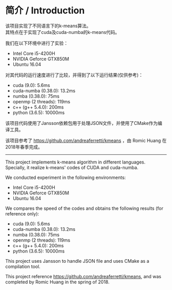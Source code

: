 # 简介 / Introduction

该项目实现了不同语言下的k-means算法。<br>
其特点在于实现了cuda及cuda-numba的k-means代码。

我们在以下环境中进行了实验：
* Intel Core i5-4200H
* NVIDIA Geforce GTX850M
* Ubuntu 16.04

对其代码的运行速度进行了比较，并得到了以下运行结果(仅供参考)：
* cuda (9.0): 5.6ms 
* cuda-numba (0.38.0): 13.2ms
* numba (0.38.0): 75ms
* openmp (2 threads): 119ms
* c++ (g++ 5.4.0): 200ms
* python (3.6.5): 10000ms

该项目代码使用了Jansson依赖包用于处理JSON文件，并使用了CMake作为编译工具。

该项目参考了 https://github.com/andreaferretti/kmeans ，由 Romic Huang 在2018年春季完成。
***
This project implements k-means algorithm in different languages.<br>
Specially, it realize k-means' codes of CUDA and cuda-numba.

We conducted experiment in the following environments:
* Intel Core i5-4200H
* NVIDIA Geforce GTX850M
* Ubuntu 16.04

We compares the speed of the codes and obtains the following results (for reference only):
* cuda (9.0): 5.6ms 
* cuda-numba (0.38.0): 13.2ms
* numba (0.38.0): 75ms
* openmp (2 threads): 119ms
* c++ (g++ 5.4.0): 200ms
* python (3.6.5): 10000ms

This project uses Jansson to handle JSON file and uses CMake as a compilation tool.

This project reference https://github.com/andreaferretti/kmeans, and was completed by Romic Huang in the spring of 2018.<br><br><br>
